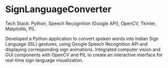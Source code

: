 # SignLanguageConverter
Tech Stack: Python, Speech Recognition (Google API), OpenCV, Tkinter, Matplotlib, PIL

Developed a Python application to convert spoken words into Indian Sign Language (ISL) gestures, using Google Speech Recognition API and displaying corresponding sign animations.
Integrated computer vision and GUI components with OpenCV and PIL to create an interactive interface for real-time sign language visualization.
